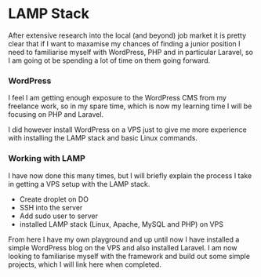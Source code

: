 # LAMP Stack

After extensive research into the local (and beyond) job market it is pretty clear that if I want to maxamise my chances of finding a junior position I need to familiarise myself with WordPress, PHP and in particular Laravel, so I am going ot be spending a lot of time on them going forward.

### WordPress

I feel I am getting enough exposure to the WordPress CMS from my freelance work, so in my spare time, which is now my learning time I will be focusing on PHP and Laravel.

I did however install WordPress on a VPS just to give me more experience with installing the LAMP stack and basic Linux commands.

### Working with LAMP

I have now done this many times, but I will briefly explain the process I take in getting a VPS setup with the LAMP stack.

- Create droplet on DO
- SSH into the server
- Add sudo user to server
- installed LAMP stack (Linux, Apache, MySQL and PHP) on VPS

From here I have my own playground and up until now I have installed a simple WordPress blog on the VPS and also installed Laravel. I am now looking to familiarise myself with the framework and build out some simple projects, which I will link here when completed.